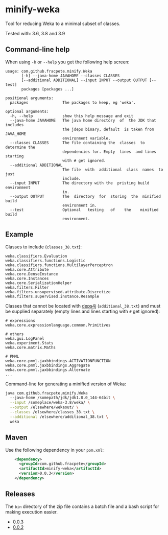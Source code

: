 # minify-weka
Tool for reducing Weka to a minimal subset of classes.

Tested with: 3.6, 3.8 and 3.9

## Command-line help
When using `-h` or `--help` you get the following help screen:

```
usage: com.github.fracpete.minify.Weka
       [-h] --java-home JAVAHOME --classes CLASSES
       [--additional ADDITIONAL] --input INPUT --output OUTPUT [--test]
       packages [packages ...]

positional arguments:
  packages               The packages to keep, eg 'weka'.

optional arguments:
  -h, --help             show this help message and exit
  --java-home JAVAHOME   The java home directory  of  the JDK that includes
                         the jdeps binary, default  is taken from JAVA_HOME
                         environment variable.
  --classes CLASSES      The file containing the  classes  to determine the
                         dependencies for. Empty  lines  and lines starting
                         with # get ignored.
  --additional ADDITIONAL
                         The file  with  additional  class  names  to  just
                         include.
  --input INPUT          The directory with the  pristing build environment
                         in.
  --output OUTPUT        The  directory  for  storing  the  minified  build
                         environment in.
  --test                 Optional   testing   of    the    minified   build
                         environment.
```

## Example

Classes to include (`classes_38.txt`):

```
weka.classifiers.Evaluation
weka.classifiers.functions.Logistic
weka.classifiers.functions.MultilayerPerceptron
weka.core.Attribute
weka.core.DenseInstance
weka.core.Instances
weka.core.SerializationHelper
weka.filters.Filter
weka.filters.unsupervised.attribute.Discretize
weka.filters.supervised.instance.Resample
```

Classes that cannot be located with [deps4j](https://github.com/fracpete/deps4j)
(`additional_38.txt`) and must be supplied separately (empty lines and lines 
starting with `#` get ignored):

```
# expressions
weka.core.expressionlanguage.common.Primitives

# others
weka.gui.LogPanel
weka.experiment.Stats
weka.core.matrix.Maths

# PMML
weka.core.pmml.jaxbbindings.ACTIVATIONFUNCTION
weka.core.pmml.jaxbbindings.Aggregate
weka.core.pmml.jaxbbindings.Alternate
...  
```

Command-line for generating a minified version of Weka:
```bash
java com.github.fracpete.minify.Weka
  --java-home /somepath/jdk/jdk1.8.0_144-64bit \
  --input /someplace/weka-3.8/weka/ \
  --output /elsewhere/wekaout/ \
  --classes /elsewhere/classes_38.txt \
  --additional /elsewhere/additional_38.txt \
  weka
```

## Maven
Use the following dependency in your `pom.xml`:

```xml
    <dependency>
      <groupId>com.github.fracpete</groupId>
      <artifactId>minify-weka</artifactId>
      <version>0.0.3</version>
    </dependency>
```

## Releases

The `bin` directory of the zip file contains a batch file and a bash script
for making execution easier.

* [0.0.3](https://github.com/fracpete/minify-weka/releases/download/minify-weka-0.0.3/minify-weka-0.0.3-bin.zip)
* [0.0.2](https://github.com/fracpete/minify-weka/releases/download/minify-weka-0.0.2/minify-weka-0.0.2-bin.zip)
